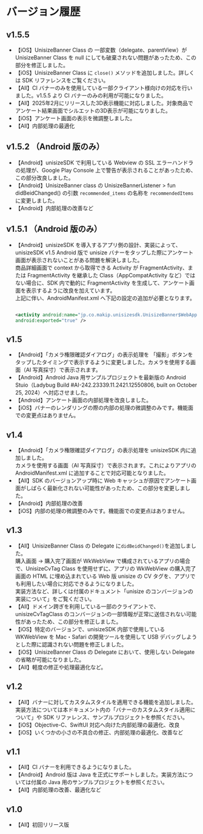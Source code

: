 # バージョン履歴

## v1.5.5

- 【iOS】UnisizeBanner Class の 一部変数（delegate、parentView）が UnisizeBanner Class を null にしても破棄されない問題があったため、この部分を修正しました。
- 【iOS】UnisizeBanner Class に `close()` メソッドを追加しました。詳しくは SDK リファレンスをご覧ください。
- 【All】CI バナーのみを使用している一部クライアント様向けの対応を行いました。v1.5.5 より CI バナーのみの利用が可能になりました。
- 【All】2025年2月にリリースした3D表示機能に対応しました。対象商品でアンケート結果画面でシルエットの3D表示が可能になりました。
- 【iOS】アンケート画面の表示を微調整しました。
- 【All】内部処理の最適化
  
## v1.5.2 （Android 版のみ）

- 【Android】unisizeSDK で利用している Webview の SSL エラーハンドラの処理が、Google Play Console 上で警告が表示されることがあったため、この部分改良しました。
- 【Android】UnisizeBanner class の UnisizeBannerListener > fun didBeidChanged() の引数 `recommended_items` の名称を `recommendedItems` に変更しました。
- 【Android】内部処理の改善など

## v1.5.1 （Android 版のみ）

- 【Android】unisizeSDK を導入するアプリ側の設計、実装によって、 unisizeSDK v1.5 Android 版で unisize バナーをタップした際にアンケート画面が表示されないことがある問題を解決しました。<br>
  商品詳細画面で context から取得できる Activity が FragmentActivity、または FragmentActivity を継承した Class（AppCompatActivity など）ではない場合に、SDK 内で動的に FragmentActivity を生成して、アンケート画面を表示するように改良を加えています。<br>
  上記に伴い、AndroidManifest.xml へ下記の設定の追加が必要となります。

  ```xml

  <activity android:name="jp.co.makip.unisizesdk.UnisizeBanner$WebAppInterface$UnisizeDynamicFragmentActivity"
  android:exported="true" />

  ```
  
## v1.5

- 【Android】「カメラ権限確認ダイアログ」の表示処理を 「撮影」ボタンをタップしたタイミングで表示するように変更しました。カメラを使用する画面（AI 写真採寸）で表示されます。
- 【Android】Android Java 用サンプルプロジェクトを最新版の Android Stuio（Ladybug Build #AI-242.23339.11.2421.12550806, built on October 25, 2024）へ対応させました。
- 【Android】アンケート画面の内部処理を改良しました。
- 【iOS】バナーのレンダリングの際の内部の処理の微調整のみです。機能面での変更点はありません。

## v1.4

- 【Android】「カメラ権限確認ダイアログ」の表示処理を unisizeSDK 内に追加しました。<br>
  カメラを使用する画面（AI 写真採寸）で表示されます。これによりアプリの AndroidManifest.xml に追加することで対応可能となりました。
- 【All】SDK のバージョンアップ時に Web キャッシュが原因でアンケート画面がしばらく最新化されない可能性があったため、この部分を変更しました。
- 【Android】内部処理の改善
- 【iOS】内部の処理の微調整のみです。機能面での変更点はありません。

## v1.3

- 【All】UnisizeBanner Class の Delegate に`didBeidChanged()`を追加しました。<br>
  購入画面 → 購入完了画面が WkWebView で構成されているアプリの場合で、UnisizeCvTag Class を使用せずに、アプリの WkWebView の購入完了画面の HTML に埋め込まれている Web 版 unisize の CV タグを、アプリでも利用したい場合に対応できるようになりました。<br>
  実装方法など、詳しくは付属のドキュメント「unisize のコンバージョンの実装について」をご覧ください。
- 【All】ドメイン跨ぎを利用している一部のクライアントで、unisizeCvTagClass のコンバージョンの一部情報が正常に送信されない可能性があったため、この部分を修正しました。
- 【iOS】特定のバージョンで、unisizeSDK 内部で使用している WKWebView を Mac・Safari の開発ツールを使用して USB デバッグしようとした際に認識されない問題を修正しました。
- 【iOS】UnisizeBanner Class の Delegate において、使用しない Delegate の省略が可能になりました。
- 【All】軽度の修正や処理最適化など。

## v1.2

- 【All】バナーに対してカスタムスタイルを適用できる機能を追加しました。<br>
  実装方法については本ドキュメント内の「バナーのカスタムスタイル適用について」や SDK リファレンス、サンプルプロジェクトを参照ください。
- 【iOS】Objective-C、SwiftUI 対応へ向けた内部処理の最適化、改良
- 【iOS】いくつかの小さの不具合の修正、内部処理の最適化、改善など

## v1.1

- 【All】CI バナーを利用できるようになりました。
- 【Android】Android 版は Java を正式にサポートしました。実装方法については付属の Java 用のサンプルプロジェクトを参照ください。
- 【All】内部処理の改善、最適化など

## v1.0

- 【All】初回リリース版

